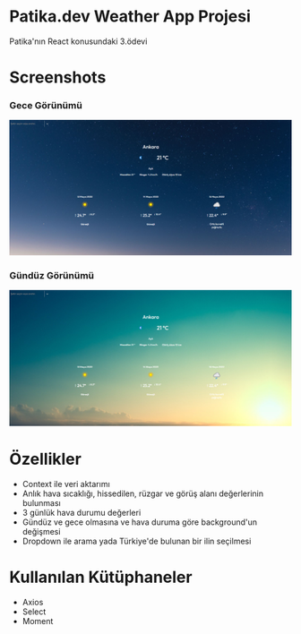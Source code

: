 # Patika.dev Weather App Projesi

Patika'nın React konusundaki 3.ödevi

# Screenshots

### Gece Görünümü

![Gece Görünümü](/src/components/images/weather_app_night.png)

### Gündüz Görünümü

![Gece Görünümü](/src/components/images/weather_app_day.png)

# Özellikler

- Context ile veri aktarımı
- Anlık hava sıcaklığı, hissedilen, rüzgar ve görüş alanı değerlerinin bulunması
- 3 günlük hava durumu değerleri
- Gündüz ve gece olmasına ve hava duruma göre background'un değişmesi
- Dropdown ile arama yada Türkiye'de bulunan bir ilin seçilmesi

# Kullanılan Kütüphaneler

- Axios
- Select
- Moment
